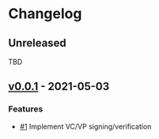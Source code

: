 # Changelog

## Unreleased

TBD

## [v0.0.1](https://github.com/medibloc/vc-sdk/releases/tag/v0.0.1) - 2021-05-03

### Features

- [\#1](https://github.com/medibloc/vc-sdk/pull/1) Implement VC/VP signing/verification
